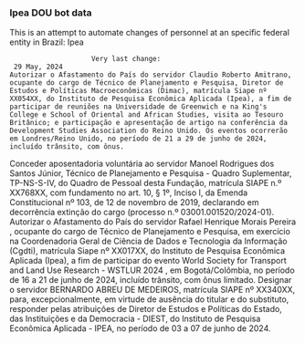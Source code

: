  ### Ipea DOU bot data
 This is an attempt to automate changes of personnel at an specific federal entity in Brazil: Ipea
 
                        Very last change: 
 	 29 May, 2024
	Autorizar o Afastamento do País do servidor Claudio Roberto Amitrano, ocupante do cargo de Técnico de Planejamento e Pesquisa, Diretor de Estudos e Políticas Macroeconômicas (Dimac), matrícula Siape nº XX054XX, do Instituto de Pesquisa Econômica Aplicada (Ipea), a fim de participar de reuniões na Universidade de Greenwich e na King's College e School of Oriental and African Studies, visita ao Tesouro Britânico; e participação e apresentação de artigo na conferência da Development Studies Association do Reino Unido. Os eventos ocorrerão em Londres/Reino Unido, no período de 21 a 29 de junho de 2024, incluído trânsito, com ônus.
Conceder aposentadoria voluntária ao servidor Manoel Rodrigues dos Santos Júnior, Técnico de Planejamento e Pesquisa - Quadro Suplementar, TP-NS-S-IV, do Quadro de Pessoal desta Fundação, matrícula SIAPE n.º XX768XX, com fundamento no art. 10, § 1º, Inciso I, da Emenda Constitucional nº 103, de 12 de novembro de 2019, declarando em decorrência extinção do cargo (processo n.º 03001.001520/2024-01).
Autorizar o Afastamento do País do servidor Rafael Henrique Morais Pereira , ocupante do cargo de Técnico de Planejamento e Pesquisa, em exercício na Coordenadoria Geral de Ciência de Dados e Tecnologia da Informação (Cgdti), matrícula Siape nº XX017XX, do Instituto de Pesquisa Econômica Aplicada (Ipea), a fim de participar do evento World Society for Transport and Land Use Research - WSTLUR 2024 , em Bogotá/Colômbia, no período de 16 a 21 de junho de 2024, incluído trânsito, com ônus limitado.
Designar o servidor BERNARDO ABREU DE MEDEIROS, matrícula SIAPE nº XX340XX, para, excepcionalmente, em virtude de ausência do titular e do substituto, responder pelas atribuições de Diretor de Estudos e Políticas do Estado, das Instituições e da Democracia - DIEST, do Instituto de Pesquisa Econômica Aplicada - IPEA, no período de 03 a 07 de junho de 2024.
